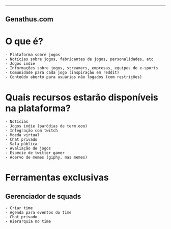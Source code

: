 ----
Genathus.com
----

# O que é?
    - Plataforma sobre jogos
    - Notícias sobre jogos, fabricantes de jogos, personalidades, etc
    - Jogos indie
    - Informações sobre jogos, streamers, empresas, equipes de e-sports
    - Comunidade para cada jogo (inspiração em reddit)
    - Conteúdo aberto para usuários não logados (com restrições)

# Quais recursos estarão disponíveis na plataforma?
    - Notícias
    - Jogos indie (paródias de term.ooo)
    - Integração com twitch
    - Moeda virtual
    - Chat privado
    - Sala pública
    - Avaliação de jogos
    - Espécie de twitter gamer
    - Acervo de memes (giphy, mas memes)

# Ferramentas exclusivas
## Gerenciador de squads
    - Criar time
    - Agenda para eventos do time
    - Chat privado
    - Hierarquia no time

## 
